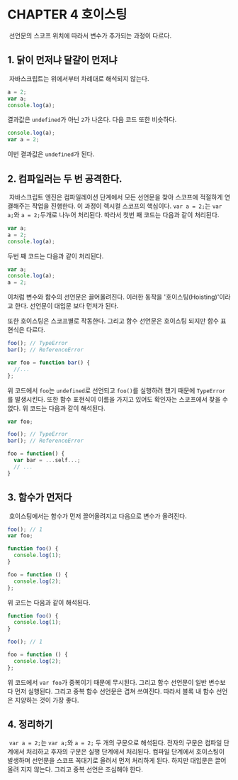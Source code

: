 # CHAPTER 4 호이스팅

&nbsp;선언문의 스코프 위치에 따라서 변수가 추가되는 과정이 다르다.

## 1. 닭이 먼저냐 달걀이 먼저냐

&nbsp;자바스크립트는 위에서부터 차례대로 해석되지 않는다.

```javascript
a = 2;
var a;
console.log(a);
```

결과값은 `undefined`가 아닌 `2`가 나온다. 다음 코드 또한 비슷하다.

```javascript
console.log(a);
var a = 2;
```

이번 결과값은 `undefined`가 된다.

## 2. 컴파일러는 두 번 공격한다.

&nbsp;자바스크립트 엔진은 컴파일레이션 단계에서 모든 선언문을 찾아 스코프에 적절하게 연결해주는 작업을 진행한다. 이 과정이 렉시컬 스코프의 핵심이다. `var a = 2;`는 `var a;`와 `a = 2;`두개로 나누어 처리된다. 따라서 첫번 째 코드는 다음과 같이 처리된다.

```javascript
var a;
a = 2;
console.log(a);
```

두번 째 코드는 다음과 같이 처리된다.

```javascript
var a;
console.log(a);
a = 2;
```

이처럼 변수와 함수의 선언문은 끌어올려진다. 이러한 동작을 '호이스팅(Hoisting)'이라고 한다. 선언문이 대입문 보다 먼저가 된다.

또한 호이스팅은 스코프별로 작동한다. 그리고 함수 선언문은 호이스팅 되지만 함수 표현식은 다르다.

```javascript
foo(); // TypeError
bar(); // ReferenceError

var foo = function bar() {
  //...
};
```

위 코드에서 `foo`는 `undefined`로 선언되고 `foo()`를 실행하려 했기 때문에 `TypeError`를 발생시킨다. 또한 함수 표현식이 이름을 가지고 있어도 확인자는 스코프에서 찾을 수 없다. 위 코드는 다음과 같이 해석된다.

```javascript
var foo;

foo(); // TypeError
bar(); // ReferenceError

foo = function() {
  var bar = ...self...;
  // ...
}
```

## 3. 함수가 먼저다

&nbsp;호이스팅에서는 함수가 먼저 끌어올려지고 다음으로 변수가 올려진다.

```javascript
foo(); // 1
var foo;

function foo() {
  console.log(1);
}

foo = function () {
  console.log(2);
};
```

위 코드는 다음과 같이 해석된다.

```javascript
function foo() {
  console.log(1);
}

foo(); // 1

foo = function () {
  console.log(2);
};
```

위 코드에서 `var foo`가 중복이기 때문에 무시된다. 그리고 함수 선언문이 일반 변수보다 먼저 실행된다. 그리고 중복 함수 선언문은 겹쳐 쓰여진다. 따라서 블록 내 함수 선언은 지양하는 것이 가장 좋다.

## 4. 정리하기

&nbsp;`var a = 2;`는 `var a;`와 `a = 2;` 두 개의 구문으로 해석된다. 전자의 구문은 컴파일 단계에서 처리하고 후자의 구문은 실행 단계에서 처리된다. 컴파일 단계에서 호이스팅이 발생하며 선언문을 스코프 꼭대기로 올려서 먼저 처리하게 된다. 하지만 대입문은 끌어올려 지지 않는다. 그리고 중복 선언은 조심해야 한다.
